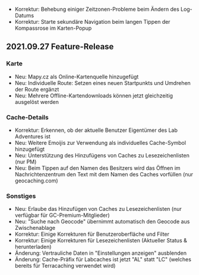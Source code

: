 - Korrektur: Behebung einiger Zeitzonen-Probleme beim Ändern des Log-Datums
- Korrektur: Starte sekundäre Navigation beim langen Tippen der Kompassrose im Karten-Popup

## 2021.09.27 Feature-Release

### Karte
- Neu: Mapy.cz als Online-Kartenquelle hinzugefügt
- Neu: Individuelle Route: Setzen eines neuen Startpunkts und Umdrehen der Route ergänzt
- Neu: Mehrere Offline-Kartendownloads können jetzt gleichzeitig ausgelöst werden

### Cache-Details
- Korrektur: Erkennen, ob der aktuelle Benutzer Eigentümer des Lab Adventures ist
- Neu: Weitere Emoijis zur Verwendung als individuelles Cache-Symbol hinzugefügt
- Neu: Unterstützung des Hinzufügens von Caches zu Lesezeichenlisten (nur PM)
- Neu: Beim Tippen auf den Namen des Besitzers wird das Öffnen im Nachrichtenzentrum den Text mit dem Namen des Caches vorfüllen (nur geocaching.com)

### Sonstiges
- Neu: Erlaube das Hinzufügen von Caches zu Lesezeichenlisten (nur verfügbar für GC-Premium-Mitglieder)
- Neu: "Suche nach Geocode" übernimmt automatisch den Geocode aus Zwischenablage
- Korrektur: Einige Korrekturen für Benutzeroberfläche und Filter
- Korrektur: Einige Korrekturen für Lesezeichenlisten (Aktueller Status & herunterladen)
- Änderung: Vertrauliche Daten in "Einstellungen anzeigen" ausblenden
- Änderung: Cache-Präfix für Labcaches ist jetzt "AL" statt "LC" (welches bereits für Terracaching verwendet wird)

